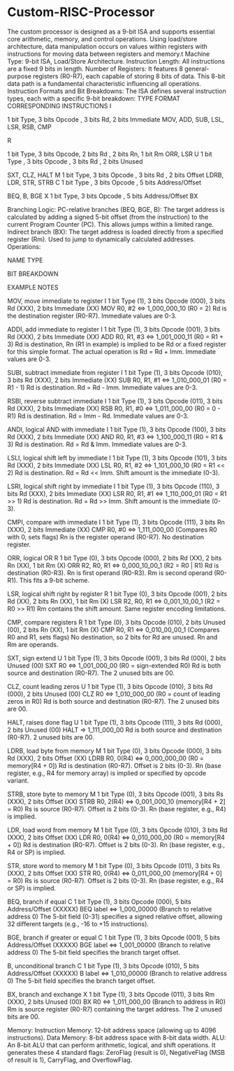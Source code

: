 # Custom-RISC-Processor
The custom processor is designed as a 9-bit ISA and supports essential core arithmetic, memory, and control operations. Using load/store architecture, data manipulation occurs on values within registers with instructions for moving data between registers and memory.t
Machine Type: 9-bit ISA, Load/Store Architecture.
Instruction Length: All instructions are a fixed 9 bits in length.
Number of Registers: It features 8 general-purpose registers (R0-R7), each capable of storing 8 bits of data. This 8-bit data path is a fundamental characteristic influencing all operations.
Instruction Formats and Bit Breakdowns: The ISA defines several instruction types, each with a specific 9-bit breakdown:
TYPE
FORMAT
CORRESPONDING INSTRUCTIONS
I


1 bit Type, 3 bits Opcode , 3 bits Rd, 2 bits Immediate
MOV, ADD, SUB, LSL, LSR, RSB, CMP


R


1 bit Type, 3 bits Opcode, 2 bits Rd , 2 bits Rn, 1 bit Rm 
ORR, LSR
U
1 bit Type , 3 bits Opcode , 3 bits Rd , 2 bits Unused 


SXT, CLZ, HALT 
M
1 bit Type, 3 bits Opcode , 3 bits Rd , 2 bits Offset 
LDRB, LDR, STR, STRB 
C
1 bit Type , 3 bits Opcode , 5 bits Address/Offset 


BEQ, B, BGE
X
1 bit Type, 3 bits Opcode , 5 bits Address/Offset 
BX 




Branching Logic:
PC-relative branches (BEQ, BGE, B): The target address is calculated by adding a signed 5-bit offset (from the instruction) to the current Program Counter (PC). This allows jumps within a limited range.
Indirect branch (BX): The target address is loaded directly from a specified register (Rm). Used to jump to dynamically calculated addresses.
Operations:




NAME
TYPE


BIT BREAKDOWN



EXAMPLE
NOTES


MOV, move immediate to register
I
1 bit Type (1), 3 bits Opcode (000), 3 bits Rd (XXX), 2 bits Immediate (XX)
MOV R0, #2 ⇔ 1_000_000_10 (R0 = 2)
Rd is the destination register (R0-R7). Immediate values are 0-3.


ADDI, add immediate to register
I
1 bit Type (1), 3 bits Opcode (001), 3 bits Rd (XXX), 2 bits Immediate (XX)
ADD R0, R1, #3 ⇔ 1_001_000_11 (R0 = R1 + 3)
Rd is destination, Rn (R1 in example) is implied to be Rd or a fixed register for this simple format. The actual operation is Rd = Rd + Imm. Immediate values are 0-3.


SUBI, subtract immediate from register
I
1 bit Type (1), 3 bits Opcode (010), 3 bits Rd (XXX), 2 bits Immediate (XX)
SUB R0, R1, #1 ⇔ 1_010_000_01 (R0 = R1 - 1)
Rd is destination. Rd = Rd - Imm. Immediate values are 0-3.


RSBI, reverse subtract immediate
I
1 bit Type (1), 3 bits Opcode (011), 3 bits Rd (XXX), 2 bits Immediate (XX)
RSB R0, R1, #0 ⇔ 1_011_000_00 (R0 = 0 - R1)
Rd is destination. Rd = Imm - Rd. Immediate values are 0-3.


ANDI, logical AND with immediate
I
1 bit Type (1), 3 bits Opcode (100), 3 bits Rd (XXX), 2 bits Immediate (XX)
AND R0, R1, #3 ⇔ 1_100_000_11 (R0 = R1 & 3)
Rd is destination. Rd = Rd & Imm. Immediate values are 0-3.


LSLI,  logical shift left by immediate
I
1 bit Type (1), 3 bits Opcode (101), 3 bits Rd (XXX), 2 bits Immediate (XX)
LSL R0, R1, #2 ⇔ 1_101_000_10 (R0 = R1 << 2)
Rd is destination. Rd = Rd \<\< Imm. Shift amount is the immediate (0-3).


LSRI, logical shift right by immediate
I
1 bit Type (1), 3 bits Opcode (110), 3 bits Rd (XXX), 2 bits Immediate (XX)
LSR R0, R1, #1 ⇔ 1_110_000_01 (R0 = R1 >> 1)
Rd is destination. Rd = Rd \>\> Imm. Shift amount is the immediate (0-3).


CMPI, compare with immediate
I
1 bit Type (1), 3 bits Opcode (111), 3 bits Rn (XXX), 2 bits Immediate (XX)
CMP R0, #0 ⇔ 1_111_000_00 (Compares R0 with 0, sets flags)
Rn is the register operand (R0-R7). No destination register.


ORR, logical OR
R
1 bit Type (0), 3 bits Opcode (000), 2 bits Rd (XX), 2 bits Rn (XX), 1 bit Rm (X)
ORR R2, R0, R1 ⇔ 0_000_10_00_1 (R2 = R0 | R1)
Rd is destination (R0-R3). Rn is first operand (R0-R3). Rm is second operand (R0-R1). This fits a 9-bit scheme.


LSR, logical shift right by register
R
1 bit Type (0), 3 bits Opcode (001), 2 bits Rd (XX), 2 bits Rn (XX), 1 bit Rm (X)
LSR R2, R0, R1 ⇔ 0_001_10_00_1 (R2 = R0 >> R1)
Rm contains the shift amount. Same register encoding limitations.


CMP, compare registers
R
1 bit Type (0), 3 bits Opcode (010), 2 bits Unused (00), 2 bits Rn (XX), 1 bit Rm (X)
CMP R0, R1 ⇔ 0_010_00_00_1 (Compares R0 and R1, sets flags)
No destination, so 2 bits for Rd are unused. Rn and Rm are operands.


SXT, sign extend
U
1 bit Type (1), 3 bits Opcode (001), 3 bits Rd (000), 2 bits Unused (00)
SXT R0 ⇔ 1_001_000_00 (R0 = sign-extended R0)
Rd is both source and destination (R0-R7). The 2 unused bits are 00.


CLZ,  count leading zeros
U
1 bit Type (1), 3 bits Opcode (010), 3 bits Rd (000), 2 bits Unused (00)
CLZ R0 ⇔ 1_010_000_00 (R0 = count of leading zeros in R0)
Rd is both source and destination (R0-R7). The 2 unused bits are 00.


HALT, raises done flag
U
1 bit Type (1), 3 bits Opcode (111), 3 bits Rd (000), 2 bits Unused (00)
HALT ⇒ 1_111_000_00 
Rd is both source and destination (R0-R7). 2 unused bits are 00.


LDRB,  load byte from memory
M
1 bit Type (0), 3 bits Opcode (000), 3 bits Rd (XXX), 2 bits Offset (XX)
LDRB R0, 0(R4) ⇔ 0_000_000_00 (R0 = memory[R4 + 0])
Rd is destination (R0-R7). Offset is 2 bits (0-3). Rn (base register, e.g., R4 for memory array) is implied or specified by opcode variant.


STRB, store byte to memory
M
1 bit Type (0), 3 bits Opcode (001), 3 bits Rs (XXX), 2 bits Offset (XX)
STRB R0, 2(R4) ⇔ 0_001_000_10 (memory[R4 + 2] = R0)
Rs is source (R0-R7). Offset is 2 bits (0-3). Rn (base register, e.g., R4) is implied.


LDR, load word from memory
M
1 bit Type (0), 3 bits Opcode (010), 3 bits Rd (XXX), 2 bits Offset (XX)
LDR R0, 0(R4) ⇔ 0_010_000_00 (R0 = memory[R4 + 0])
Rd is destination (R0-R7). Offset is 2 bits (0-3). Rn (base register, e.g., R4 or SP) is implied.


STR, store word to memory
M
1 bit Type (0), 3 bits Opcode (011), 3 bits Rs (XXX), 2 bits Offset (XX)
STR R0, 0(R4) ⇔ 0_011_000_00 (memory[R4 + 0] = R0)
Rs is source (R0-R7). Offset is 2 bits (0-3). Rn (base register, e.g., R4 or SP) is implied.


BEQ,  branch if equal
C
1 bit Type (1), 3 bits Opcode (000), 5 bits Address/Offset (XXXXX)
BEQ label ⇔ 1_000_00000 (Branch to relative address 0)
The 5-bit field (0-31) specifies a signed relative offset, allowing 32 different targets (e.g., -16 to +15 instructions).


BGE,  branch if greater or equal
C
1 bit Type (1), 3 bits Opcode (001), 5 bits Address/Offset (XXXXX)
BGE label ⇔ 1_001_00000 (Branch to relative address 0)
The 5-bit field specifies the branch target offset.


B, unconditional branch
C
1 bit Type (1), 3 bits Opcode (010), 5 bits Address/Offset (XXXXX)
B label ⇔ 1_010_00000 (Branch to relative address 0)
The 5-bit field specifies the branch target offset.


BX,  branch and exchange
X
1 bit Type (1), 3 bits Opcode (011), 3 bits Rm (XXX), 2 bits Unused (00)
BX R0 ⇔ 1_011_000_00 (Branch to address in R0)
Rm is source register (R0-R7) containing the target address. The 2 unused bits are 00.




Memory:
Instruction Memory: 12-bit address space (allowing up to 4096 instructions).
Data Memory: 8-bit address space with 8-bit data width.
ALU: An 8-bit ALU that can perform arithmetic, logical, and shift operations. It generates these 4 standard flags: ZeroFlag (result is 0), NegativeFlag (MSB of result is 1), CarryFlag, and OverflowFlag.
